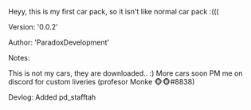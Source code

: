 Heyy, this is my first car pack, so it isn't like normal car pack :(((

Version: 
  '0.0.2'
  
Author: 
  'ParadoxDevelopment'
  


Notes:

  This is not my cars, they are downloaded.. :)
  More cars soon
  PM me on discord for custom liveries (profesor Monke 🐵🐵#8838)


Devlog:
Added pd_stafftah
